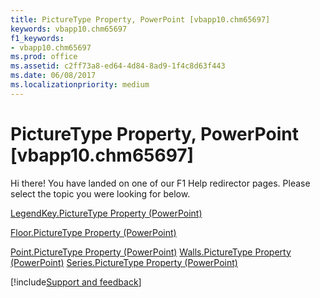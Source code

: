 ```yaml
---
title: PictureType Property, PowerPoint [vbapp10.chm65697]
keywords: vbapp10.chm65697
f1_keywords:
- vbapp10.chm65697
ms.prod: office
ms.assetid: c2ff73a8-ed64-4d84-8ad9-1f4c8d63f443
ms.date: 06/08/2017
ms.localizationpriority: medium
---
```



# PictureType Property, PowerPoint [vbapp10.chm65697]

Hi there! You have landed on one of our F1 Help redirector pages. Please select the topic you were looking for below.

[LegendKey.PictureType Property (PowerPoint)](https://msdn.microsoft.com/library/9f605c49-eb0f-2e04-304a-34fbf15143b1%28Office.15%29.aspx)

[Floor.PictureType Property (PowerPoint)](https://msdn.microsoft.com/library/2026b193-f14f-721c-b87f-62b91381e259%28Office.15%29.aspx)

[Point.PictureType Property (PowerPoint)](https://msdn.microsoft.com/library/c523316f-3834-e30d-ef2a-95f9be29a110%28Office.15%29.aspx)
[Walls.PictureType Property (PowerPoint)](https://msdn.microsoft.com/library/c317c52a-2364-f8c5-4075-d26e524d05bd%28Office.15%29.aspx)
[Series.PictureType Property (PowerPoint)](https://msdn.microsoft.com/library/106933a2-49a7-e9d3-e5fa-fd2d0ab8974a%28Office.15%29.aspx)

[!include[Support and feedback](~/includes/feedback-boilerplate.md)]